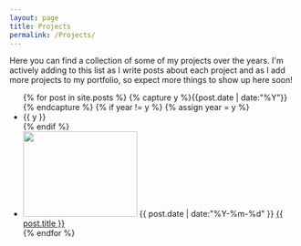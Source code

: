 ```yaml
---
layout: page
title: Projects
permalink: /Projects/
---
```


Here you can find a collection of some of my projects over the years. I'm actively adding to this list as I write posts about each project and as I add more projects to my portfolio, so expect more things to show up here soon!

<ul class="listing">
{% for post in site.posts %}
  {% capture y %}{{post.date | date:"%Y"}}{% endcapture %}
  {% if year != y %}
    {% assign year = y %}
    <li class="listing-seperator">{{ y }}</li>
  {% endif %}
  <li class="listing-item">
    <img src="{{ site.baseurl }}/{{ post.thumbnail }}"  style="width:200px;height:150px;">
    <time datetime="{{ post.date | date:"%Y-%m-%d" }}">{{ post.date | date:"%Y-%m-%d" }}</time>
    <a href="{{ post.url | prepend: site.baseurl }}" title="{{ post.title }}">{{ post.title }}</a>
  </li>
{% endfor %}
</ul>

